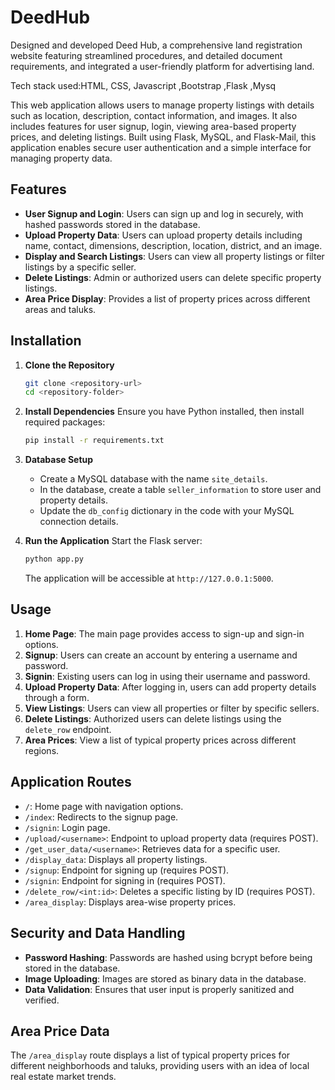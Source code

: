 # DeedHub

Designed and developed Deed Hub, a comprehensive land registration
website featuring streamlined procedures, and detailed document
requirements, and integrated a user-friendly platform for advertising land.

Tech stack used:HTML, CSS, Javascript ,Bootstrap ,Flask ,Mysq


This web application allows users to manage property listings with details such as location, description, contact information, and images. It also includes features for user signup, login, viewing area-based property prices, and deleting listings. Built using Flask, MySQL, and Flask-Mail, this application enables secure user authentication and a simple interface for managing property data.

## Features

- **User Signup and Login**: Users can sign up and log in securely, with hashed passwords stored in the database.
- **Upload Property Data**: Users can upload property details including name, contact, dimensions, description, location, district, and an image.
- **Display and Search Listings**: Users can view all property listings or filter listings by a specific seller.
- **Delete Listings**: Admin or authorized users can delete specific property listings.
- **Area Price Display**: Provides a list of property prices across different areas and taluks.

## Installation

1. **Clone the Repository**
   ```bash
   git clone <repository-url>
   cd <repository-folder>
   ```

2. **Install Dependencies**
   Ensure you have Python installed, then install required packages:
   ```bash
   pip install -r requirements.txt
   ```

3. **Database Setup**
   - Create a MySQL database with the name `site_details`.
   - In the database, create a table `seller_information` to store user and property details.
   - Update the `db_config` dictionary in the code with your MySQL connection details.

4. **Run the Application**
   Start the Flask server:
   ```bash
   python app.py
   ```
   The application will be accessible at `http://127.0.0.1:5000`.

## Usage

1. **Home Page**: The main page provides access to sign-up and sign-in options.
2. **Signup**: Users can create an account by entering a username and password.
3. **Signin**: Existing users can log in using their username and password.
4. **Upload Property Data**: After logging in, users can add property details through a form.
5. **View Listings**: Users can view all properties or filter by specific sellers.
6. **Delete Listings**: Authorized users can delete listings using the `delete_row` endpoint.
7. **Area Prices**: View a list of typical property prices across different regions.

## Application Routes

- `/`: Home page with navigation options.
- `/index`: Redirects to the signup page.
- `/signin`: Login page.
- `/upload/<username>`: Endpoint to upload property data (requires POST).
- `/get_user_data/<username>`: Retrieves data for a specific user.
- `/display_data`: Displays all property listings.
- `/signup`: Endpoint for signing up (requires POST).
- `/signin`: Endpoint for signing in (requires POST).
- `/delete_row/<int:id>`: Deletes a specific listing by ID (requires POST).
- `/area_display`: Displays area-wise property prices.

## Security and Data Handling

- **Password Hashing**: Passwords are hashed using bcrypt before being stored in the database.
- **Image Uploading**: Images are stored as binary data in the database.
- **Data Validation**: Ensures that user input is properly sanitized and verified.

## Area Price Data

The `/area_display` route displays a list of typical property prices for different neighborhoods and taluks, providing users with an idea of local real estate market trends.

